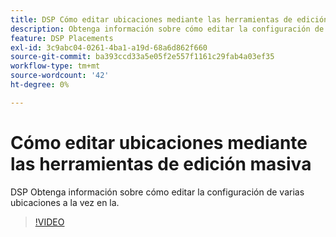 ```yaml
---
title: DSP Cómo editar ubicaciones mediante las herramientas de edición masiva para las ubicaciones de los recursos
description: Obtenga información sobre cómo editar la configuración de varias ubicaciones a la vez.
feature: DSP Placements
exl-id: 3c9abc04-0261-4ba1-a19d-68a6d862f660
source-git-commit: ba393ccd33a5e05f2e557f1161c29fab4a03ef35
workflow-type: tm+mt
source-wordcount: '42'
ht-degree: 0%

---
```


# Cómo editar ubicaciones mediante las herramientas de edición masiva

DSP Obtenga información sobre cómo editar la configuración de varias ubicaciones a la vez en la.

>[!VIDEO](https://video.tv.adobe.com/v/339205)

